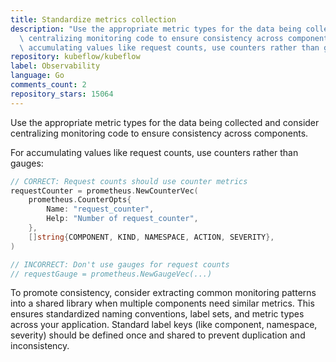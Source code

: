 ```yaml
---
title: Standardize metrics collection
description: "Use the appropriate metric types for the data being collected and consider\
  \ centralizing monitoring code to ensure consistency across components. \n\nFor\
  \ accumulating values like request counts, use counters rather than gauges:"
repository: kubeflow/kubeflow
label: Observability
language: Go
comments_count: 2
repository_stars: 15064
---
```


Use the appropriate metric types for the data being collected and consider centralizing monitoring code to ensure consistency across components. 

For accumulating values like request counts, use counters rather than gauges:

```go
// CORRECT: Request counts should use counter metrics
requestCounter = prometheus.NewCounterVec(
    prometheus.CounterOpts{
        Name: "request_counter",
        Help: "Number of request_counter",
    },
    []string{COMPONENT, KIND, NAMESPACE, ACTION, SEVERITY},
)

// INCORRECT: Don't use gauges for request counts
// requestGauge = prometheus.NewGaugeVec(...)
```

To promote consistency, consider extracting common monitoring patterns into a shared library when multiple components need similar metrics. This ensures standardized naming conventions, label sets, and metric types across your application. Standard label keys (like component, namespace, severity) should be defined once and shared to prevent duplication and inconsistency.
